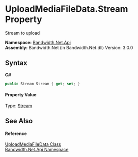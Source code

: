 ﻿# UploadMediaFileData.Stream Property 
 

Stream to upload

**Namespace:**&nbsp;<a href ="N_Bandwidth_Net_Api.md">Bandwidth.Net.Api</a><br />**Assembly:**&nbsp;Bandwidth.Net (in Bandwidth.Net.dll) Version: 3.0.0

## Syntax

**C#**<br />
``` C#
public Stream Stream { get; set; }
```


#### Property Value
Type: <a href="http://msdn2.microsoft.com/en-us/library/8f86tw9e" target="_blank">Stream</a>

## See Also


#### Reference
<a href ="T_Bandwidth_Net_Api_UploadMediaFileData.md">UploadMediaFileData Class</a><br /><a href ="N_Bandwidth_Net_Api.md">Bandwidth.Net.Api Namespace</a><br />